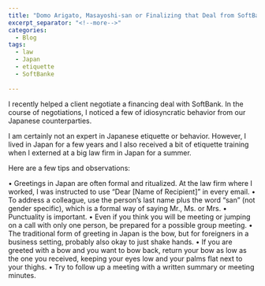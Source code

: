 ```yaml
---
title: "Domo Arigato, Masayoshi-san or Finalizing that Deal from SoftBank"
excerpt_separator: "<!--more-->"
categories:
  - Blog
tags:
  - law
  - Japan
  - etiquette
  - SoftBanke
  
---
```


I recently helped a client negotiate a financing deal with SoftBank. In the course of negotiations, I noticed a few of idiosyncratic behavior from our Japanese counterparties. 

I am certainly not an expert in Japanese etiquette or behavior. However, I lived in Japan for a few years and I also received a bit of etiquette training when I externed at a big law firm in Japan for a summer. 

Here are a few tips and observations:

•	Greetings in Japan are often formal and ritualized. At the law firm where I worked, I was instructed to use “Dear [Name of Recipient]” in every email.
•	To address a colleague, use the person’s last name plus the word “san” (not gender specific), which is a formal way of saying Mr., Ms. or Mrs. 
•	Punctuality is important. 
•	Even if you think you will be meeting or jumping on a call with only one person, be prepared for a possible group meeting. 
•	The traditional form of greeting in Japan is the bow, but for foreigners in a business setting, probably also okay to just shake hands. 
•	If you are greeted with a bow and you want to bow back, return your bow as low as the one you received, keeping your eyes low and your palms flat next to your thighs. 
•	Try to follow up a meeting with a written summary or meeting minutes. 

